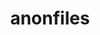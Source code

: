 ---
title: anonfiles
position_number: 2.0
type: post
description: To upload a file to anonfiles.com via POST
parameters:
  - name: file
    content: Path to, and full filename
content_markdown: |-
left_code_blocks:
  - code_block: |-
       $ curl -F 'file=@(path to file)\(filename).(file extension)' https://api.anonfiles.com/upload 
    title: curl
    language: bash
right_code_blocks:
  - code_block: |2-
        {
          "status": true,
          "data": {
            "file": {
              "url": {
                "full": "https://anonfiles.com/u1C0ebc4b0/file.txt",
                "short": "https://anonfiles.com/u1C0ebc4b0",
              },
              "metadata": {
                "id": "u1C0ebc4b0",
                "name": "file.txt",
                "size": {
                  "bytes": "6861",
                  "readable": "6.7 KB"
                }
              }
            }
          }
        }
    title: Success
    language: json
  - code_block: |2-
      {
          "status": false,
          "error": {
            "message": "File is too large. Max file size is 5 GiB.",
            "type": "ERROR_FILE_SIZE_EXCEEDED"
            "code": 31
        }
    title: Error
    language: json
---
